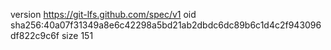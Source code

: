 version https://git-lfs.github.com/spec/v1
oid sha256:40a07f31349a8e6c42298a5bd21ab2dbdc6dc89b6c1d4c2f943096df822c9c6f
size 151
